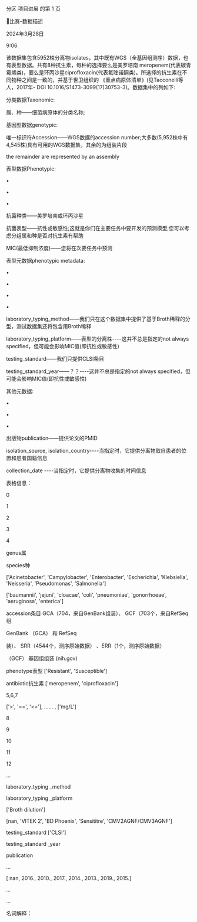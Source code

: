 分区 项目进展 的第 1 页

比赛-数据描述

2024年3月28日

9:06



该数据集包含5952株分离物isolates，其中既有WGS（全基因组测序）数据，也有表型数据。共有8种抗生素，每种的选择要么是美罗培南
meropenem(代表碳青霉烯类)，要么是环丙沙星ciprofloxacin(代表氟喹诺酮类)。所选择的抗生素在不同物种之间是一致的，并基于世卫组织的
《重点病原体清单》(见Tacconelli等人，2017年- DOI 10.1016/S1473-3099(17)30753-3)。数据集中的列如下:

分类数据Taxonomic:

属、种——细菌病原体的分类名称;

基因型数据genotypic:

唯一标识符Accession——WGS数据的accession number;大多数(5,952株中有4,545株)具有可用的WGS数据集，其余的为组装片段

the remainder are represented by an assembly

表型数据Phenotypic:

•

•

•

抗菌种类——美罗培南或环丙沙星

抗菌表型——抗性或敏感性;这就是你们在主要任务中要开发的预测模型;您可以考虑分组属和种是否对抗生素有帮助

MIC(最低抑制浓度)——您将在次要任务中预测

表型元数据phenotypic metadata:

•

•

•

•

laboratory_typing_method——我们只在这个数据集中提供了基于Broth稀释的分型，测试数据集还将包含用Broth稀释

laboratory_typing_platform——表型的分离株----这并不总是指定的not always specified，但可能会影响MIC值(即抗性或敏感性)

testing_standard——我们只提供CLSI条目

testing_standard_year——？？----这并不总是指定的not always specified，但可能会影响MIC值(即抗性或敏感性)

其他元数据:

•

•

•

出版物publication——提供论文的PMID

isolation_source, isolation_country----当指定时，它提供分离物取自患者的位置和患者国籍信息

collection_date ----当指定时，它提供分离物收集的时间信息

表格信息：

0

1

2

3

4

genus属

species种

['Acinetobacter', 'Campylobacter', 'Enterobacter', 'Escherichia',
'Klebsiella', 'Neisseria', 'Pseudomonas', 'Salmonella']

['baumannii', 'jejuni', 'cloacae', 'coli', 'pneumoniae', 'gonorrhoeae',
'aeruginosa', 'enterica']

accession条目 GCA（704，来自GenBank组装）、 GCF（703个，来自RefSeq组

GenBank （GCA） 和 RefSeq

装）、 SRR（4544个，测序原始数据） 、ERR（1个，测序原始数据）

（GCF） 基因组组装 (nih.gov)

phenotype表型 ['Resistant', 'Susceptible']

antibiotic抗生素 ['meropenem', 'ciprofloxacin']

5,6,7

['>', '==', '<='], …… , ['mg/L']

8

9

10

11

12

…

laboratory_typing
_method

laboratory_typing
_platform

['Broth dilution']

[nan, 'VITEK 2', 'BD Phoenix', 'Sensititre', 'CMV2AGNF/CMV3AGNF']

testing_standard ['CLSI']

testing_standard
_year

publication

…

[  nan, 2016., 2010., 2017., 2014., 2013., 2019., 2015.]

…

…

名词解释：

